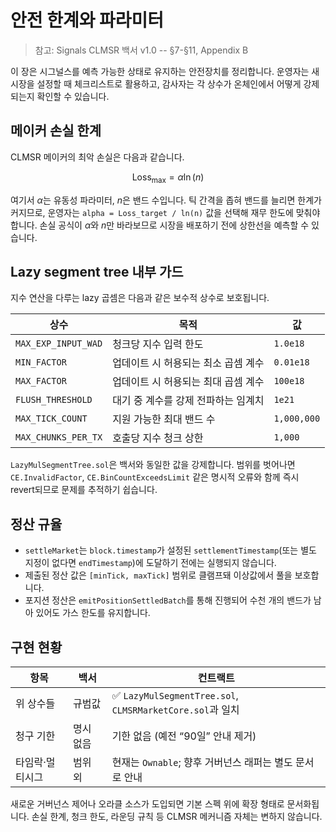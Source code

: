 # 안전 한계와 파라미터

> 참고: Signals CLMSR 백서 v1.0 -- §7-§11, Appendix B

이 장은 시그널스를 예측 가능한 상태로 유지하는 안전장치를 정리합니다. 운영자는 새 시장을 설정할 때 체크리스트로 활용하고, 감사자는 각 상수가 온체인에서 어떻게 강제되는지 확인할 수 있습니다.

## 메이커 손실 한계

CLMSR 메이커의 최악 손실은 다음과 같습니다.

$$
\text{Loss}_{\max} = \alpha \ln(n)
$$

여기서 $\alpha$는 유동성 파라미터, $n$은 밴드 수입니다. 틱 간격을 좁혀 밴드를 늘리면 한계가 커지므로, 운영자는 `alpha = Loss_target / ln(n)` 값을 선택해 재무 한도에 맞춰야 합니다. 손실 공식이 $\alpha$와 $n$만 바라보므로 시장을 배포하기 전에 상한선을 예측할 수 있습니다.

## Lazy segment tree 내부 가드

지수 연산을 다루는 lazy 곱셈은 다음과 같은 보수적 상수로 보호됩니다.

| 상수 | 목적 | 값 |
| --- | --- | --- |
| `MAX_EXP_INPUT_WAD` | 청크당 지수 입력 한도 | `1.0e18` |
| `MIN_FACTOR` | 업데이트 시 허용되는 최소 곱셈 계수 | `0.01e18` |
| `MAX_FACTOR` | 업데이트 시 허용되는 최대 곱셈 계수 | `100e18` |
| `FLUSH_THRESHOLD` | 대기 중 계수를 강제 전파하는 임계치 | `1e21` |
| `MAX_TICK_COUNT` | 지원 가능한 최대 밴드 수 | `1,000,000` |
| `MAX_CHUNKS_PER_TX` | 호출당 지수 청크 상한 | `1,000` |

`LazyMulSegmentTree.sol`은 백서와 동일한 값을 강제합니다. 범위를 벗어나면 `CE.InvalidFactor`, `CE.BinCountExceedsLimit` 같은 명시적 오류와 함께 즉시 revert되므로 문제를 추적하기 쉽습니다.

## 정산 규율

- `settleMarket`는 `block.timestamp`가 설정된 `settlementTimestamp`(또는 별도 지정이 없다면 `endTimestamp`)에 도달하기 전에는 실행되지 않습니다.
- 제출된 정산 값은 `[minTick, maxTick]` 범위로 클램프돼 이상값에서 풀을 보호합니다.
- 포지션 정산은 `emitPositionSettledBatch`를 통해 진행되어 수천 개의 밴드가 남아 있어도 가스 한도를 유지합니다.

## 구현 현황

| 항목 | 백서 | 컨트랙트 |
| --- | --- | --- |
| 위 상수들 | 규범값 | ✅ `LazyMulSegmentTree.sol`, `CLMSRMarketCore.sol`과 일치 |
| 청구 기한 | 명시 없음 | 기한 없음 (예전 “90일” 안내 제거) |
| 타임락·멀티시그 | 범위 외 | 현재는 `Ownable`; 향후 거버넌스 래퍼는 별도 문서로 안내 |

새로운 거버넌스 제어나 오라클 소스가 도입되면 기본 스펙 위에 확장 형태로 문서화됩니다. 손실 한계, 청크 한도, 라운딩 규칙 등 CLMSR 메커니즘 자체는 변하지 않습니다.
